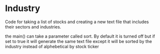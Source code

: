 # Industry
Code for taking a list of stocks and creating a new text file that includes their sectors and industries.

the main() can take a parameter called sort. By default it is turned off but if set to true it will generate the same text file except it will be sorted by the industry instead of alphebetical by stock ticker
